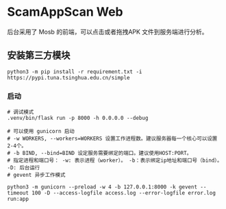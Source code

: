 # ScamAppScan Web

后台采用了 Mosb 的前端，可以点击或者拖拽APK 文件到服务端进行分析。


## 安装第三方模块
```shell
python3 -m pip install -r requirement.txt -i https://pypi.tuna.tsinghua.edu.cn/simple

```

### 启动
```shell
# 调试模式
.venv/bin/flask run -p 8000 -h 0.0.0.0 --debug

# 可以使用 gunicorn 启动
# -w WORKERS, --workers=WORKERS 设置工作进程数。建议服务器每一个核心可以设置2-4个。
# -b BIND, --bind=BIND 设定服务需要绑定的端口。建议使用HOST:PORT。
# 指定进程和端口号： -w: 表示进程（worker）。 -b：表示绑定ip地址和端口号（bind）。 -D: 后台运行
# gevent 异步工作模式

python3 -m gunicorn --preload -w 4 -b 127.0.0.1:8000 -k gevent --timeout 100 -D --access-logfile access.log --error-logfile error.log run:app
```